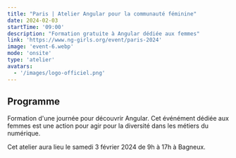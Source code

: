 ```yaml
---
title: "Paris | Atelier Angular pour la communauté féminine"
date: 2024-02-03
startTime: '09:00'
description: "Formation gratuite à Angular dédiée aux femmes"
link: 'https://www.ng-girls.org/event/paris-2024'
image: 'event-6.webp'
mode: 'onsite'
type: 'atelier'
avatars:
  - '/images/logo-officiel.png'
---
```


## Programme

Formation d'une journée pour découvrir Angular.
Cet événément dédiée aux femmes est une action pour agir pour la diversité dans les métiers du numérique.

Cet atelier aura lieu le samedi 3 février 2024 de 9h à 17h à Bagneux.
